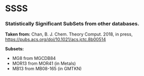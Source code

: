 # SSSS
### Statistically Significant SubSets from other databases. 

**Taken from:** Chan, B. J. Chem. Theory Comput. 2018, in press, https://pubs.acs.org/doi/10.1021/acs.jctc.8b00514

**Subsets:**
- MG8 from MGCDB84
- MOR13 from MOR41 (in Metals)
- MB13 from MB08-165 (in GMTKN)
